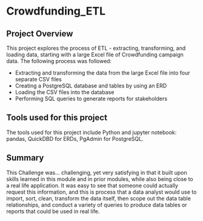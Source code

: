 # Crowdfunding_ETL

## Project Overview
This project explores the process of ETL - extracting, transforming, and loading data, starting with a large Excel file of Crowdfunding campaign data. The following process was followed:
- Extracting and transforming the data from the large Excel file into four separate CSV files
- Creating a PostgreSQL database and tables by using an ERD
- Loading the CSV files into the database
- Performing SQL queries to generate reports for stakeholders

## Tools used for this project
The tools used for this project include Python and jupyter notebook: pandas, QuickDBD for ERDs, PgAdmin for PostgreSQL.

## Summary
This Challenge was... challenging, yet very satisfying in that it built upon skills learned in this module and in prior modules, while also being close to a real life application. It was easy to see that someone could actually request this information, and this is process that a data analyst would use to import, sort, clean, transform the data itself, then scope out the data table relationships, and conduct a variety of queries to produce data tables or reports that could be used in real life. 
